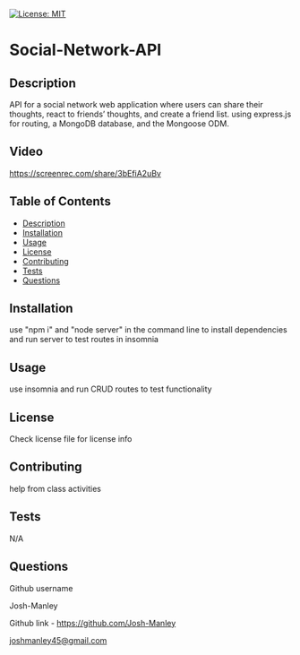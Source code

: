 
  [![License: MIT](https://img.shields.io/badge/License-MIT-yellow.svg)](https://opensource.org/licenses/MIT)
  <a id="title"></a>
  # Social-Network-API
  <a id="description"></a>
  ## Description
  API for a social network web application where users can share their thoughts, react to friends’ thoughts, and create a friend list. using express.js for routing, a MongoDB database, and the Mongoose ODM.
  ## Video
  https://screenrec.com/share/3bEfiA2uBv
  
  ## Table of Contents
  * [Description](#description)
  * [Installation](#installation)
  * [Usage](#usage)
  * [License](#license)
  * [Contributing](#contributing)
  * [Tests](#tests)
  * [Questions](#questions)

  <a id="installation"></a>
  ## Installation
  use "npm i" and "node server" in the command line to install dependencies and run server to test routes in insomnia
  <a id="usage"></a>
  ## Usage
  use insomnia and run CRUD routes to test functionality
  <a id="license"></a>
  ## License
  Check license file for license info
  <a id="contributing"></a>
  ## Contributing
  help from class activities
  <a id="tests"></a>
  ## Tests
  N/A
  <a id="questions"></a>
  ## Questions
  Github username

  Josh-Manley

  Github link - https://github.com/Josh-Manley

  joshmanley45@gmail.com
